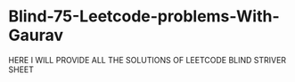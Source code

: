 # Blind-75-Leetcode-problems-With-Gaurav
HERE I WILL PROVIDE ALL THE SOLUTIONS OF LEETCODE BLIND STRIVER SHEET
